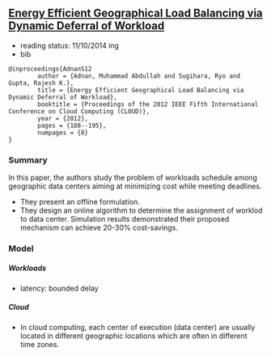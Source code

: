 [Energy Efficient Geographical Load Balancing via Dynamic Deferral of Workload](http://dl.acm.org/citation.cfm?id=2353793)
--- 

- reading status: 11/10/2014 ing
- bib
```
@inproceedings{AdnanS12
		author = {Adnan, Muhammad Abdullah and Sugihara, Ryo and Gupta, Rajesh K.},
		title = {Energy Efficient Geographical Load Balancing via Dynamic Deferral of Workload},
		booktitle = {Proceedings of the 2012 IEEE Fifth International Conference on Cloud Computing (CLOUD)},
		year = {2012},
		pages = {188--195},
		numpages = {8}
} 
```

### Summary
In this paper, the authors study the problem of workloads schedule among geographic data centers aiming at minimizing cost while meeting deadlines.
- They present an offline formulation.
- They design an online algorithm to determine the assignment of worklod to data center. Simulation results demonstrated their proposed mechanism can achieve 20-30% cost-savings.


### Model
##### Workloads
- latency: bounded delay
##### Cloud
- In cloud computing, each center of execution (data center) are usually located in different geographic locations which are often in different time zones.

